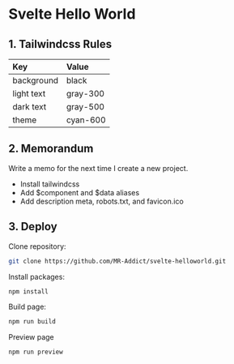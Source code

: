 # Svelte Hello World

## 1. Tailwindcss Rules

| Key        | Value    |
| :--------- | :------- |
| background | black    |
| light text | gray-300 |
| dark text  | gray-500 |
| theme      | cyan-600 |

## 2. Memorandum

Write a memo for the next time I create a new project.

- Install tailwindcss
- Add $component and $data aliases
- Add description meta, robots.txt, and favicon.ico

## 3. Deploy

Clone repository:

```bash
git clone https://github.com/MR-Addict/svelte-helloworld.git
```

Install packages:

```bash
npm install
```

Build page:

```bash
npm run build
```

Preview page

```bash
npm run preview
```
